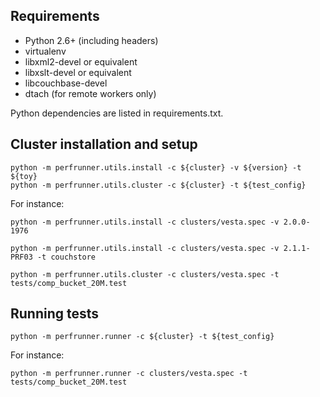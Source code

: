 Requirements
------------

* Python 2.6+ (including headers)
* virtualenv
* libxml2-devel or equivalent
* libxslt-devel or equivalent
* libcouchbase-devel
* dtach (for remote workers only)

Python dependencies are listed in requirements.txt.

Cluster installation and setup
------------------------------

    python -m perfrunner.utils.install -c ${cluster} -v ${version} -t ${toy}
    python -m perfrunner.utils.cluster -c ${cluster} -t ${test_config}

For instance:

    python -m perfrunner.utils.install -c clusters/vesta.spec -v 2.0.0-1976

    python -m perfrunner.utils.install -c clusters/vesta.spec -v 2.1.1-PRF03 -t couchstore

    python -m perfrunner.utils.cluster -c clusters/vesta.spec -t tests/comp_bucket_20M.test

Running tests
-------------

    python -m perfrunner.runner -c ${cluster} -t ${test_config}

For instance:

    python -m perfrunner.runner -c clusters/vesta.spec -t tests/comp_bucket_20M.test
